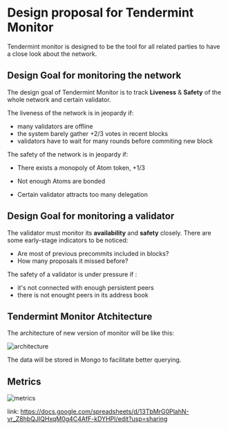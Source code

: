 # Design proposal for Tendermint Monitor

Tendermint monitor is designed to be the tool for all related parties to have a close look about the network. 

## Design Goal for monitoring the network

The design goal of Tendermint Monitor is to track **Liveness** & **Safety** of the whole network and certain validator.

 The liveness of the network is in jeopardy if:

* many validators are offline
* the system barely gather +2/3 votes in recent blocks
* validators have to wait for many rounds before commiting new block


The safety of the network is in jeopardy if:

* There exists a monopoly of Atom token, +1/3

* Not enough Atoms are bonded

* Certain validator attracts too many delegation


## Design Goal for monitoring a validator

The validator must monitor its **availability** and **safety** closely.  There are some early-stage indicators to be noticed:

*  Are most of previous precommits included in blocks?
* How many proposals it missed before?


The safety of a validator is under pressure if :

* it's not connected with enough persistent peers 
* there is not enought peers in its address book

## Tendermint Monitor Atchitecture

The architecture of new version of monitor will be like this:

![architecture](https://github.com/bianjieai/tendermint-tools/raw/bianjie/tm-monitor/tm-monitor/docs/pics/architecture.png)

The data will be stored in Mongo to facilitate better querying.

## Metrics 

![metrics](https://github.com/bianjieai/tendermint-tools/raw/bianjie/tm-monitor/tm-monitor/docs/pics/metrics.png)



link: https://docs.google.com/spreadsheets/d/13TbMrG0PlahN-vr_Z8hbQJIQHxqM0g4C4AfF-kDYHPI/edit?usp=sharing 

